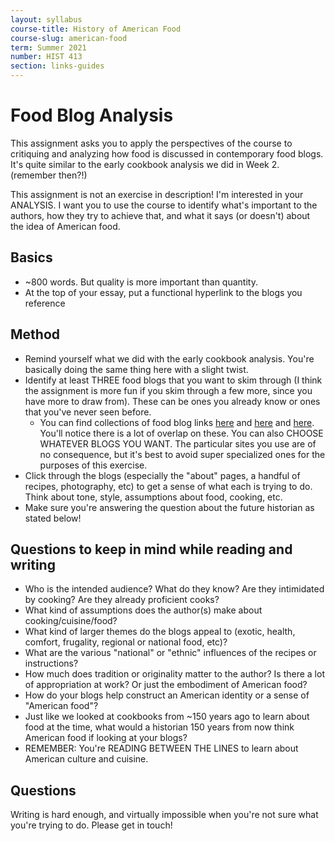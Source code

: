 ```yaml
---
layout: syllabus
course-title: History of American Food
course-slug: american-food
term: Summer 2021
number: HIST 413
section: links-guides
---
```


# Food Blog Analysis
This assignment asks you to apply the perspectives of the course to critiquing and analyzing how food is discussed in contemporary food blogs. It's quite similar to the early cookbook analysis we did in Week 2. (remember then?!)

This assignment is not an exercise in description! I'm interested in your ANALYSIS. I want you to use the course to identify what's important to the authors, how they try to achieve that, and what it says (or doesn't) about the idea of American food.

## Basics
- ~800 words. But quality is more important than quantity.
- At the top of your essay, put a functional hyperlink to the blogs you reference

## Method
- Remind yourself what we did with the early cookbook analysis. You're basically doing the same thing here with a slight twist.
- Identify at least THREE food blogs that you want to skim through (I think the assignment is more fun if you skim through a few more, since you have more to draw from). These can be ones you already know or ones that you've never seen before.
  - You can find collections of food blog links [here](https://americanfoodbloggers.com/) and [here](https://bloggingtips.com/best-food-blogs/) and [here](https://www.chefspencil.com/best-30-food-blogs-in-2020/). You'll notice there is a lot of overlap on these. You can also CHOOSE WHATEVER BLOGS YOU WANT. The particular sites you use are of no consequence, but it's best to avoid super specialized ones for the purposes of this exercise.
- Click through the blogs (especially the "about" pages, a handful of recipes, photography, etc) to get a sense of what each is trying to do. Think about tone, style, assumptions about food, cooking, etc.
- Make sure you're answering the question about the future historian as stated below!


## Questions to keep in mind while reading and writing
- Who is the intended audience? What do they know? Are they intimidated by cooking? Are they already proficient cooks?
- What kind of assumptions does the author(s) make about cooking/cuisine/food?
- What kind of larger themes do the blogs appeal to (exotic, health, comfort, frugality, regional or national food, etc)?
- What are the various "national" or "ethnic" influences of the recipes or instructions?
- How much does tradition or originality matter to the author? Is there a lot of appropriation at work? Or just the embodiment of American food?
- How do your blogs help construct an American identity or a sense of "American food"?
- Just like we looked at cookbooks from ~150 years ago to learn about food at the time, what would a historian 150 years from now think American food if looking at your blogs?
- REMEMBER: You're READING BETWEEN THE LINES to learn about American culture and cuisine.


## Questions
Writing is hard enough, and virtually impossible when you're not sure what you're trying to do. Please get in touch!
